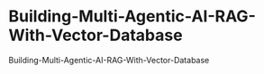 # Building-Multi-Agentic-AI-RAG-With-Vector-Database
Building-Multi-Agentic-AI-RAG-With-Vector-Database
